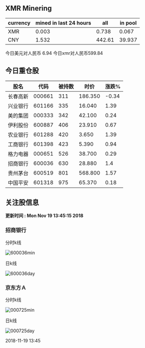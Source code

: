 ## XMR Minering

|currency|mined in last 24 hours|all|in pool|
|---|---|---|---|
|XMR|0.003|0.738|0.067|
|CNY|1.532|442.61|39.937|

今日美元对人民币 6.94	今日xmr对人民币599.84


## 今日重仓股 

|股名|代码|被持数|时价|涨跌%|
|---|---|---|---|---|
|长春高新|000661|311|186.350|-0.34|
|兴业银行|601166|335|16.040|1.39|
|美的集团|000333|342|42.100|0.24|
|伊利股份|600887|406|23.910|0.67|
|农业银行|601288|420|3.650|1.39|
|工商银行|601398|423|5.390|0.94|
|格力电器|000651|526|38.700|0.29|
|招商银行|600036|630|28.880|1.4|
|贵州茅台|600519|801|568.800|1.57|
|中国平安|601318|975|65.370|0.18|

## 关注股信息
**更新时间 : Mon Nov 19 13:45:15 2018**
### 招商银行 
分时k线

![600036min](http://image.sinajs.cn/newchart/min/n/sh600036.gif)

日k线

![600036day](http://image.sinajs.cn/newchart/daily/n/sh600036.gif)

### 京东方Ａ 
分时k线

![000725min](http://image.sinajs.cn/newchart/min/n/sz000725.gif)

日k线

![000725day](http://image.sinajs.cn/newchart/daily/n/sz000725.gif)

2018-11-19 13:45